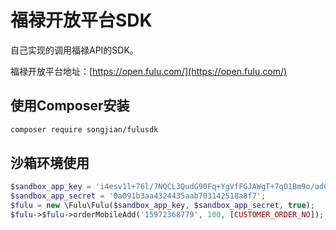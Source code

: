 # 福禄开放平台SDK

自己实现的调用福禄API的SDK。

福禄开放平台地址：[https://open.fulu.com/](https://open.fulu.com/)

## 使用Composer安装

```sh
composer require songjian/fulusdk
```

## 沙箱环境使用

```php
$sandbox_app_key = 'i4esv1l+76l/7NQCL3QudG90Fq+YgVfFGJAWgT+7qO1Bm9o/adG/1iwO2qXsAXNB';
$sandbox_app_secret = '0a091b3aa4324435aab703142518a8f7';
$fulu = new \Fulu\Fulu($sandbox_app_key, $sandbox_app_secret, true);
$fulu->$fulu->orderMobileAdd('15972368779', 100, [CUSTOMER_ORDER_NO]);
```
